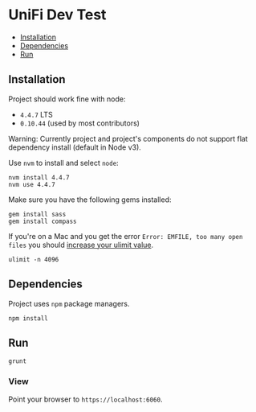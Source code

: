 # UniFi Dev Test

 * [Installation](#installation)
 * [Dependencies](#dependencies)
 * [Run](#run)

## Installation

Project should work fine with node:
 * `4.4.7` LTS
 * `0.10.44` (used by most contributors)

Warning:
Currently project and project's components do not support flat dependency install (default in Node v3).

Use `nvm` to install and select `node`:

```
nvm install 4.4.7
nvm use 4.4.7
```

Make sure you have the following gems installed:

```
gem install sass
gem install compass
```

If you're on a Mac and you get the error `Error: EMFILE, too many open files` you should [increase your ulimit value](http://stackoverflow.com/questions/19981065/nodejs-error-emfile-too-many-open-files-on-mac-os).
```
ulimit -n 4096
```

## Dependencies

Project uses `npm` package managers.

```
npm install
```


## Run

```
grunt
```


### View

Point your browser to `https://localhost:6060`.

